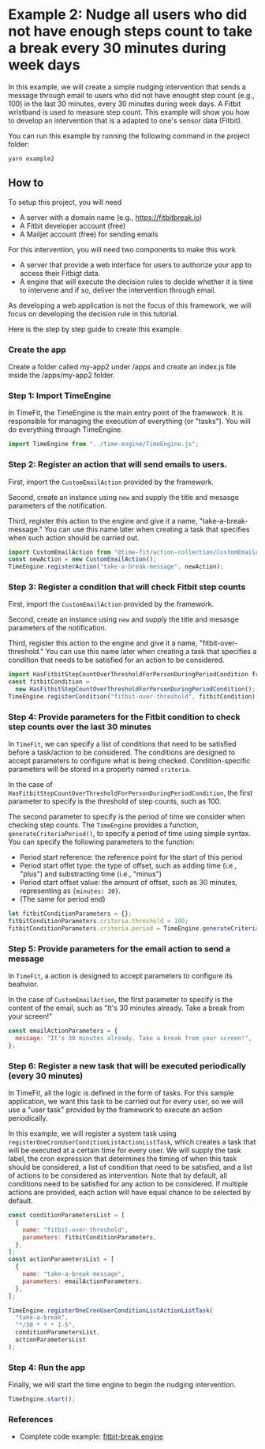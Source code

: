 # Example 2: Nudge all users who did not have enough steps count to take a break every 30 minutes during week days

In this example, we will create a simple nudging intervention that sends a message through email to users who did not have enought step count (e.g., 100) in the last 30 minutes, every 30 minutes during week days. A Fitbit wristband is used to measure step count. This example will show you how to develop an intervention that is a adapted to one's sensor data (Fitbit).

You can run this example by running the following command in the project folder:

```
yarn example2
```


## How to

To setup this project, you will need
- A server with a domain name (e.g., https://fitbitbreak.io)
- A Fitbit developer account (free)
- A Mailjet account (free) for sending emails

For this intervention, you will need two components to make this work
- A server that provide a web interface for users to authorize your app to access their Fitbigt data.
- A engine that will execute the decision rules to decide whether it is time to intervene and if so, deliver the intervention through email.

As developing a web application is not the focus of this framework, we will focus on developing the decision rule in this tutorial.

Here is the step by step guide to create this example.

### Create the app

Create a folder called my-app2 under /apps and create an index.js file inside the /apps/my-app2 folder.

### Step 1: Import TimeEngine

In TimeFit, the TimeEngine is the main entry point of the framework. It is responsible for managing the execution of everything (or "tasks"). You will do everything through TimeEngine.


```javascript
import TimeEngine from "../time-engine/TimeEngine.js";
```
### Step 2: Register an action that will send emails to users.

First, import the `CustomEmailAction` provided by the framework.

Second, create an instance using `new` and supply the title and mesasge parameters of the notification.

Third, register this action to the engine and give it a name, "take-a-break-message." You can use this name later when creating a task that specifies when such action should be carried out.

```javascript
import CustomEmailAction from "@time-fit/action-collection/CustomEmailAction";
const newAction = new CustomEmailAction();
TimeEngine.registerAction("take-a-break-message", newAction);
```

### Step 3: Register a condition that will check Fitbit step counts

First, import the `CustomEmailAction` provided by the framework.

Second, create an instance using `new` and supply the title and mesasge parameters of the notification.

Third, register this action to the engine and give it a name, "fitbit-over-threshold." You can use this name later when creating a task that specifies a condition that needs to be satisfied for an action to be considered.

```javascript
import HasFitbitStepCountOverThresholdForPersonDuringPeriodCondition from "@time-fit/data-source/fitbit/condition/HasFitbitStepCountOverThresholdForPersonDuringPeriodCondition";
const fitbitCondition =
  new HasFitbitStepCountOverThresholdForPersonDuringPeriodCondition();
TimeEngine.registerCondition("fitbit-over-threshold", fitbitCondition);
```

### Step 4: Provide parameters for the Fitbit condition to check step counts over the last 30 minutes
In `TimeFit`, we can specify a list of conditions that need to be satisfied before a task/action to be considered. The conditions are designed to accept parameters to configure what is being checked. Condition-specific parameters will be stored in a property named `criteria`.

In the case of `HasFitbitStepCountOverThresholdForPersonDuringPeriodCondition`, the first parameter to specify is the threshold of step counts, such as 100.

The second parameter to specify is the period of time we consider when checking step counts. The `TimeEngine` provides a function, `generateCriteriaPeriod()`,  to specify a period of time using simple syntax. You can specify the following parameters to the function:
- Period start reference: the reference point for the start of this period
- Period start offet type: the type of offset, such as adding time (i.e., "plus") and substracting time (i.e., "minus")
- Period start offset value: the amount of offset, such as 30 minutes, representing as `{minutes: 30}`.
- (The same for period end)

```javascript
let fitbitConditionParameters = {};
fitbitConditionParameters.criteria.threshold = 100; 
fitbitConditionParameters.criteria.period = TimeEngine.generateCriteriaPeriod("now", "minus", { minutes: 30 }, "now", "plus", { hours: 0 });
```

### Step 5: Provide parameters for the email action to send a message
In `TimeFit`, a action is designed to accept parameters to configure its beahvior.

In the case of `CustomEmailAction`, the first parameter to specify is the content of the email, such as "It's 30 minutes already. Take a break from your screen!"


```javascript
const emailActionParameters = {
  message: "It's 30 minutes already. Take a break from your screen!",
};
```




### Step 6: Register a new task that will be executed periodically (every 30 minutes)

In TimeFit, all the logic is defined in the form of tasks. For this sample application, we want this task to be carried out for every user, so we will use a "user task" provided by the framework to execute an action periodically.

In this example, we will register a system task using `registerOneCronUserConditionListActionListTask`, which creates a task that will be executed at a certain time for every user. We will supply the task label, the cron expression that determines the timing of when this task should be considered, a list of condition that need to be satisfied, and a list of actions to be considered as intervention. Note that by default, all conditions need to be satisfied for any action to be considered. If multiple actions are provided, each action will have equal chance to be selected by default.

```javascript
const conditionParametersList = [
  {
    name: "fitbit-over-threshold",
    parameters: fitbitConditionParameters,
  },
];
const actionParametersList = [
  {
    name: "take-a-break-message",
    parameters: emailActionParameters,
  },
];

TimeEngine.registerOneCronUserConditionListActionListTask(
  "take-a-break",
  "*/30 * * * 1-5",
  conditionParametersList,
  actionParametersList
);
```

### Step 4: Run the app

Finally, we will start the time engine to begin the nudging intervention.

```javascript
TimeEngine.start();
```

### References
- Complete code example: [fitbit-break engine](../apps/fitbit-break/engine.js)